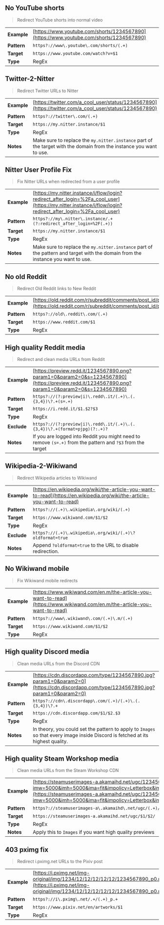 ## No YouTube shorts
> Redirect YouTube shorts into normal video

|||
|-|-
|__Example__|[https://www.youtube.com/shorts/1234567890](https://www.youtube.com/shorts/1234567890)
|__Pattern__|`https?://www\.youtube\.com/shorts/(.+)`
|__Target__|`https://www.youtube.com/watch?v=$1`
|__Type__|RegEx

## Twitter-2-Nitter
> Redirect Twitter URLs to Nitter

|||
|-|-
|__Example__|[https://twitter.com/a_cool_user/status/1234567890](https://twitter.com/a_cool_user/status/1234567890)
|__Pattern__|`https?://twitter\.com/(.+)`
|__Target__|`https://my.nitter.instance/$1`
|__Type__|RegEx
|__Notes__|Make sure to replace the `my.nitter.instance` part of the target with the domain from the instance you want to use.

## Nitter User Profile Fix
> Fix Nitter URLs when redirected from a user profile

|||
|-|-
|__Example__|[https://my.nitter.instance/i/flow/login?redirect_after_login=%2Fa_cool_user](https://my.nitter.instance/i/flow/login?redirect_after_login=%2Fa_cool_user)
|__Pattern__|`https?://my\.nitter\.instance/.+(?:redirect_after_login=%2F(.+))`
|__Target__|`https://my.nitter.instance/$1`
|__Type__|RegEx
|__Notes__|Make sure to replace the `my.nitter.instance` part of the pattern and target with the domain from the instance you want to use.

## No old Reddit
> Redirect Old Reddit links to New Reddit

|||
|-|-
|__Example__|[https://old.reddit.com/r/subreddit/comments/post_id/post_title/](https://old.reddit.com/r/subreddit/comments/post_id/post_title/)
|__Pattern__|`https?://old\.reddit\.com/(.+)`
|__Target__|`https://www.reddit.com/$1`
|__Type__|RegEx

## High quality Reddit media
> Redirect and clean media URLs from Reddit

|||
|-|-
|__Example__|[https://preview.redd.it/1234567890.png?param1=0&param2=0&s=1234567890](https://preview.redd.it/1234567890.png?param1=0&param2=0&s=1234567890)
|__Pattern__|`https?://(?:preview\|i)\.redd\.it/(.+)\.(.{3,4})\?.+(s=.+)`
|__Target__|`https://i.redd.it/$1.$2?$3`
|__Type__|RegEx
|__Exclude__|`https?://(?:preview\|i)\.redd\.it/(.+)\.(.{3,4})\?.+(format=pjpg)(?:.+)?`
|__Notes__|If you are logged into Reddit you might need to remove `(s=.+)` from the pattern and `?$3` from the target

## Wikipedia-2-Wikiwand
> Redirect Wikipedia articles to Wikiwand

|||
|-|-
|__Example__|[https://en.wikipedia.org/wiki/the-article-you-want-to-read](https://en.wikipedia.org/wiki/the-article-you-want-to-read)
|__Pattern__|`https?://(.+)\.wikipedia\.org/wiki/(.+)`
|__Target__|`https://www.wikiwand.com/$1/$2`
|__Type__|RegEx
|__Exclude__|`https?://(.+)\.wikipedia\.org/wiki/(.+)\?oldformat=true`
|__Notes__|Append `?oldformat=true` to the URL to disable redirection.

## No Wikiwand mobile
> Fix Wikiwand mobile redirects

|||
|-|-
|__Example__|[https://www.wikiwand.com/en.m/the-article-you-want-to-read](https://www.wikiwand.com/en.m/the-article-you-want-to-read)
|__Pattern__|`https?://www\.wikiwand\.com/(.+)\.m/(.+)`
|__Target__|`https://www.wikiwand.com/$1/$2`
|__Type__|RegEx

## High quality Discord media
> Clean media URLs from the Discord CDN

|||
|-|-
|__Example__|[https://cdn.discordapp.com/type/1234567890.jpg?param1=0&param2=0](https://cdn.discordapp.com/type/1234567890.jpg?param1=0&param2=0)
|__Pattern__|`https?://cdn\.discordapp\.com/(.+)/(.+)\.(.{3,4})\?.+`
|__Target__|`https://cdn.discordapp.com/$1/$2.$3`
|__Type__|RegEx
|__Notes__|In theory, you could set the pattern to apply to `Images` so that every image inside Discord is fetched at its highest quality.

## High quality Steam Workshop media
> Clean media URLs from the Steam Workshop CDN

|||
|-|-
|__Example__|[https://steamuserimages-a.akamaihd.net/ugc/1234567890/1234567890/?imw=5000&imh=5000&ima=fit&impolicy=Letterbox&imcolor=#000000&letterbox=true](https://steamuserimages-a.akamaihd.net/ugc/1234567890/1234567890/?imw=5000&imh=5000&ima=fit&impolicy=Letterbox&imcolor=#000000&letterbox=true)
|__Pattern__|`https?://steamuserimages-a\.akamaihd\.net/ugc/(.+)/(.+)/.+`
|__Target__|`https://steamuserimages-a.akamaihd.net/ugc/$1/$2/`
|__Type__|RegEx
|__Notes__|Apply this to `Images` if you want high quality previews|

## 403 pximg fix
> Redirect i.pximg.net URLs to the Pixiv post

|||
|-|-
|__Example__|[https://i.pximg.net/img-original/img/1234/12/12/12/12/12/1234567890_p0.png](https://i.pximg.net/img-original/img/1234/12/12/12/12/12/1234567890_p0.png)
|__Pattern__|`https?://i\.pximg\.net/.+/(.+)_p.+`
|__Target__|`https://www.pixiv.net/en/artworks/$1`
|__Type__|RegEx
